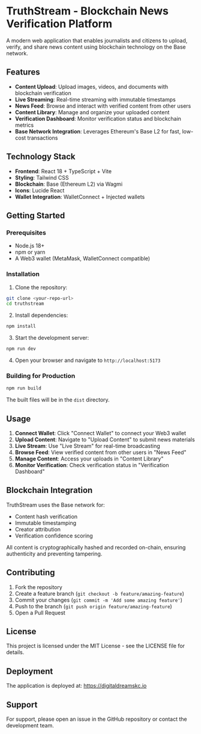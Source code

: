 # TruthStream - Blockchain News Verification Platform

A modern web application that enables journalists and citizens to upload, verify, and share news content using blockchain technology on the Base network.

## Features

- **Content Upload**: Upload images, videos, and documents with blockchain verification
- **Live Streaming**: Real-time streaming with immutable timestamps
- **News Feed**: Browse and interact with verified content from other users
- **Content Library**: Manage and organize your uploaded content
- **Verification Dashboard**: Monitor verification status and blockchain metrics
- **Base Network Integration**: Leverages Ethereum's Base L2 for fast, low-cost transactions

## Technology Stack

- **Frontend**: React 18 + TypeScript + Vite
- **Styling**: Tailwind CSS
- **Blockchain**: Base (Ethereum L2) via Wagmi
- **Icons**: Lucide React
- **Wallet Integration**: WalletConnect + Injected wallets

## Getting Started

### Prerequisites

- Node.js 18+ 
- npm or yarn
- A Web3 wallet (MetaMask, WalletConnect compatible)

### Installation

1. Clone the repository:
```bash
git clone <your-repo-url>
cd truthstream
```

2. Install dependencies:
```bash
npm install
```

3. Start the development server:
```bash
npm run dev
```

4. Open your browser and navigate to `http://localhost:5173`

### Building for Production

```bash
npm run build
```

The built files will be in the `dist` directory.

## Usage

1. **Connect Wallet**: Click "Connect Wallet" to connect your Web3 wallet
2. **Upload Content**: Navigate to "Upload Content" to submit news materials
3. **Live Stream**: Use "Live Stream" for real-time broadcasting
4. **Browse Feed**: View verified content from other users in "News Feed"
5. **Manage Content**: Access your uploads in "Content Library"
6. **Monitor Verification**: Check verification status in "Verification Dashboard"

## Blockchain Integration

TruthStream uses the Base network for:
- Content hash verification
- Immutable timestamping
- Creator attribution
- Verification confidence scoring

All content is cryptographically hashed and recorded on-chain, ensuring authenticity and preventing tampering.

## Contributing

1. Fork the repository
2. Create a feature branch (`git checkout -b feature/amazing-feature`)
3. Commit your changes (`git commit -m 'Add some amazing feature'`)
4. Push to the branch (`git push origin feature/amazing-feature`)
5. Open a Pull Request

## License

This project is licensed under the MIT License - see the LICENSE file for details.

## Deployment

The application is deployed at: https://digitaldreamskc.io

## Support

For support, please open an issue in the GitHub repository or contact the development team.